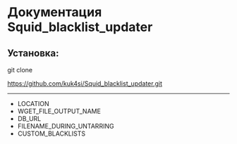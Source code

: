 # Документация Squid_blacklist_updater

## Установка:
git clone <p>https://github.com/kuk4si/Squid_blacklist_updater.git</p>
___
- LOCATION
- WGET_FILE_OUTPUT_NAME
- DB_URL
- FILENAME_DURING_UNTARRING
- CUSTOM_BLACKLISTS
